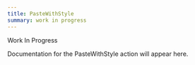 ```yaml
---
title: PasteWithStyle
summary: work in progress
---
```


Work In Progress

Documentation for the PasteWithStyle action will appear here.
